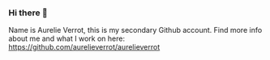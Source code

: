 ### Hi there 👋

Name is Aurelie Verrot, this is my secondary Github account.
Find more info about me and what I work on here: https://github.com/aurelieverrot/aurelieverrot

<!--
**aurelie-verrot/aurelie-verrot** is a ✨ _special_ ✨ repository because its `README.md` (this file) appears on your GitHub profile.

Here are some ideas to get you started:

- 🔭 I’m currently working on ...
- 🌱 I’m currently learning ...
- 👯 I’m looking to collaborate on ...
- 🤔 I’m looking for help with ...
- 💬 Ask me about ...
- 📫 How to reach me: ...
- 😄 Pronouns: ...
- ⚡ Fun fact: ...
-->
